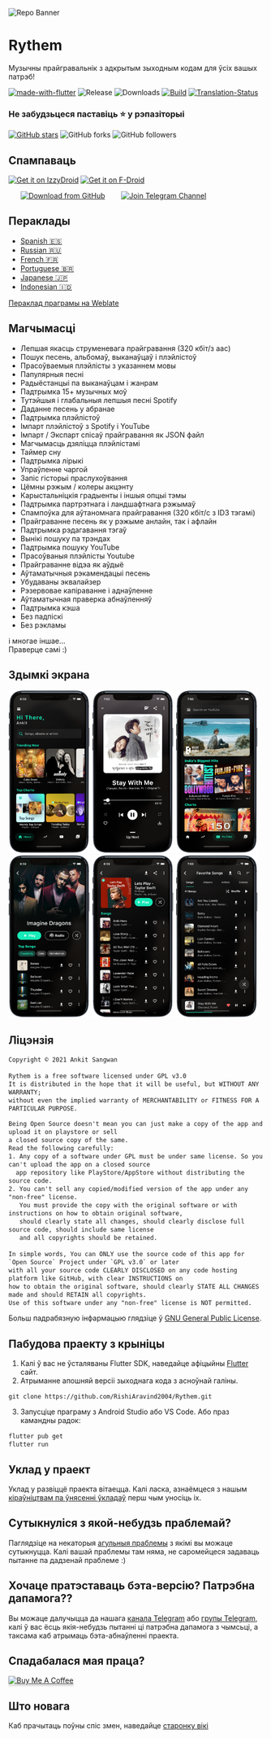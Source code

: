 ![Repo Banner](https://user-images.githubusercontent.com/87353286/144381080-faf8e557-7909-43a1-a8e2-208936e5a8f8.png)

# Rythem

Музычны прайгравальнік з адкрытым зыходным кодам для ўсіх вашых патрэб!

[![made-with-flutter](https://img.shields.io/badge/Made%20with-Flutter-1f425f.svg)](https://flutter.dev/) ![Release](https://img.shields.io/github/v/release/RishiAravind2004/Rythem) ![Downloads](https://img.shields.io/github/downloads/RishiAravind2004/rythem/total)
[![Build](https://github.com/RishiAravind2004/Rythem/actions/workflows/flutter.yml/badge.svg)](https://github.com/RishiAravind2004/Rythem/actions/workflows/flutter.yml)
[![Translation-Status](https://hosted.weblate.org/widgets/rythem/-/translations/svg-badge.svg)](https://hosted.weblate.org/engage/rythem/)

### Не забудзьцеся паставіць :star: у рэпазіторыі

[![GitHub stars](https://img.shields.io/github/stars/RishiAravind2004/Rythem.svg?style=social&label=Star)](https://github.com//RishiAravind2004/Rythem) ![GitHub forks](https://img.shields.io/github/forks/RishiAravind2004/Rythem.svg?style=social&label=Forks) ![GitHub followers](https://img.shields.io/github/followers/RishiAravind2004.svg?style=social&label=Follow)

## Спампаваць

[<img src="https://gitlab.com/IzzyOnDroid/repo/-/raw/master/assets/IzzyOnDroid.png"
     alt="Get it on IzzyDroid"
     height="100">](https://android.izzysoft.de/repo/apk/app.rythem.music)
[<img src="https://fdroid.gitlab.io/artwork/badge/get-it-on.png"
     alt="Get it on F-Droid"
     height="100">](https://f-droid.org/packages/app.rythem.music/)

&nbsp;&nbsp;&nbsp;&nbsp;&nbsp;
[<img src="https://img.shields.io/badge/GitHub-181717?logo=github&logoColor=white"
     alt="Download from GitHub"
     height="60">](https://github.com/RishiAravind2004/Rythem/releases)
&nbsp;&nbsp;&nbsp;&nbsp;&nbsp;&nbsp;
[<img src="https://img.shields.io/badge/Telegram-2CA5E0?logo=telegram&logoColor=white"
     alt="Join Telegram Channel"
     height="60">](https://t.me/rythem_official)

## Пераклады

- [Spanish :es:](/README.ES.md)
- [Russian :ru:](/README.RU.md)
- [French :fr:](/README.FR.md)
- [Portuguese :brazil:](/README.PT.md)
- [Japanese :jp:](/README.JA.md)
- [Indonesian :indonesia:](/README.ID.md)

[Пераклад праграмы на Weblate](https://hosted.weblate.org/projects/rythem/translations/)

## Магчымасці

- Лепшая якасць струменевага прайгравання (320 кбіт/з aac)
- Пошук песень, альбомаў, выканаўцаў і плэйлістоў
- Прасоўваемыя плэйлісты з указаннем мовы
- Папулярныя песні
- Радыёстанцыі па выканаўцам і жанрам
- Падтрымка 15+ музычных моў
- Тутэйшыя і глабальныя лепшыя песні Spotify
- Даданне песень у абранае
- Падтрымка плэйлістоў
- Імпарт плэйлістоў з Spotify і YouTube
- Імпарт / Экспарт спісаў прайгравання як JSON файл
- Магчымасць дзяліцца плэйлістамі
- Таймер сну
- Падтрымка лірыкі
- Упраўленне чаргой
- Запіс гісторыі праслухоўвання
- Цёмны рэжым / колеры акцэнту
- Карыстальніцкія градыенты і іншыя опцыі тэмы
- Падтрымка партрэтнага і ландшафтнага рэжымаў
- Спампоўка для аўтаномнага прайгравання (320 кбіт/с з ID3 тэгамі)
- Прайграванне песень як у рэжыме анлайн, так і афлайн
- Падтрымка рэдагавання тэгаў
- Вынікі пошуку па трэндах
- Падтрымка пошуку YouTube
- Прасоўваныя плэйлісты Youtube
- Прайграванне відэа як аўдыё
- Аўтаматычныя рэкамендацыі песень
- Убудаваны эквалайзер
- Рэзервовае капіраванне і аднаўленне
- Аўтаматычная праверка абнаўленняў
- Падтрымка кэша
- Без падпіскі
- Без рэкламы

і многае іншае...  
Праверце самі :)

## Здымкі экрана

<img src="https://github.com/RishiAravind2004/Rythem/blob/main/fastlane/metadata/android/en-US/images/phoneScreenshots/1.png?raw=true" width="32%"> <img src="https://github.com/RishiAravind2004/Rythem/blob/main/fastlane/metadata/android/en-US/images/phoneScreenshots/2.png?raw=true" width="32%"> <img src="https://github.com/RishiAravind2004/Rythem/blob/main/fastlane/metadata/android/en-US/images/phoneScreenshots/3.png?raw=true" width="32%"> <img src="https://github.com/RishiAravind2004/Rythem/blob/main/fastlane/metadata/android/en-US/images/phoneScreenshots/4.png?raw=true" width="32%"> <img src="https://github.com/RishiAravind2004/Rythem/blob/main/fastlane/metadata/android/en-US/images/phoneScreenshots/5.png?raw=true" width="32%"> <img src="https://github.com/RishiAravind2004/Rythem/blob/main/fastlane/metadata/android/en-US/images/phoneScreenshots/6.png?raw=true" width="32%">

## Ліцэнзія

```
Copyright © 2021 Ankit Sangwan

Rythem is a free software licensed under GPL v3.0
It is distributed in the hope that it will be useful, but WITHOUT ANY WARRANTY;
without even the implied warranty of MERCHANTABILITY or FITNESS FOR A PARTICULAR PURPOSE.
```

```
Being Open Source doesn't mean you can just make a copy of the app and upload it on playstore or sell
a closed source copy of the same.
Read the following carefully:
1. Any copy of a software under GPL must be under same license. So you can't upload the app on a closed source
  app repository like PlayStore/AppStore without distributing the source code.
2. You can't sell any copied/modified version of the app under any "non-free" license.
   You must provide the copy with the original software or with instructions on how to obtain original software,
   should clearly state all changes, should clearly disclose full source code, should include same license
   and all copyrights should be retained.

In simple words, You can ONLY use the source code of this app for `Open Source` Project under `GPL v3.0` or later
with all your source code CLEARLY DISCLOSED on any code hosting platform like GitHub, with clear INSTRUCTIONS on
how to obtain the original software, should clearly STATE ALL CHANGES made and should RETAIN all copyrights.
Use of this software under any "non-free" license is NOT permitted.
```

Больш падрабязную інфармацыю глядзіце ў [GNU General Public License](https://github.com/RishiAravind2004/Rythem/blob/main/LICENSE).

## Пабудова праекту з крыніцы

1. Калі ў вас не ўсталяваны Flutter SDK, наведайце афіцыйны [Flutter](https://flutter.dev/) сайт.
2. Атрыманне апошняй версіі зыходнага кода з асноўнай галіны.

```
git clone https://github.com/RishiAravind2004/Rythem.git
```

3. Запусціце праграму з Android Studio або VS Code. Або праз камандны радок:

```
flutter pub get
flutter run
```

## Уклад у праект

Уклад у развіццё праекта вітаецца. Калі ласка, азнаёмцеся з нашым [кіраўніцтвам па ўнясенні ўкладаў](https://github.com/RishiAravind2004/Rythem/blob/main/CONTRIBUTING.md) перш чым уносіць іх.

## Сутыкнуліся з якой-небудзь праблемай?

Паглядзіце на некаторыя [агульныя праблемы](https://github.com/RishiAravind2004/Rythem/wiki/Common-Issues) з якімі вы можаце сутыкнуцца. Калі вашай праблемы там няма, не саромейцеся задаваць пытанне па дадзенай праблеме :)

## Хочаце пратэставаць бэта-версію? Патрэбна дапамога??

Вы можаце далучыцца да нашага [канала Telegram](https://t.me/rythem_official) або [групы Telegram](https://t.me/joinchat/fHDC1AWnOhw0ZmI9), калі ў вас ёсць якія-небудзь пытанні ці патрэбна дапамога з чымсьці, а таксама каб атрымаць бэта-абнаўленні праекта.

## Спадабалася мая праца?

<a href="https://www.buymeacoffee.com/ankitsangwan" target="_blank"><img src="https://www.buymeacoffee.com/assets/img/custom_images/orange_img.png" alt="Buy Me A Coffee" style="height: 41px !important;width: 174px !important;box-shadow: 0px 3px 2px 0px rgba(190, 190, 190, 0.5) !important;-webkit-box-shadow: 0px 3px 2px 0px rgba(190, 190, 190, 0.5) !important;" ></a>

## Што новага

Каб прачытаць поўны спіс змен, наведайце [старонку вікі](https://github.com/RishiAravind2004/Rythem/wiki/Changelog)
